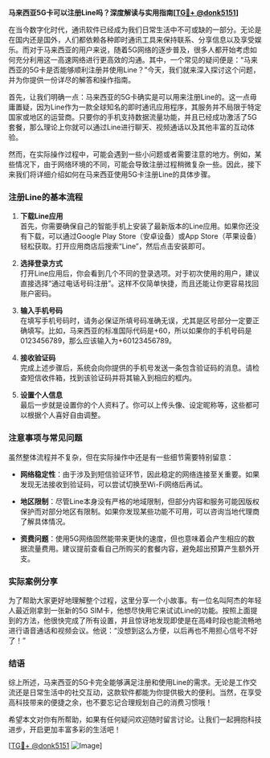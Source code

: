 **马来西亚5G卡可以注册Line吗？深度解读与实用指南[[TG💪+ @donk5151](https://t.me/s/donk5151)]**

在当今数字化时代，通讯软件已经成为我们日常生活中不可或缺的一部分。无论是在国内还是国外，人们都依赖各种即时通讯工具来保持联系、分享信息以及享受娱乐。而对于马来西亚的用户来说，随着5G网络的逐步普及，很多人都开始考虑如何充分利用这一高速网络进行更高效的沟通。其中，一个常见的疑问便是：“马来西亚的5G卡是否能够顺利注册并使用Line？”今天，我们就来深入探讨这个问题，并为你提供一份详尽的解答和操作指南。

首先，让我们明确一点：马来西亚的5G卡确实是可以用来注册Line的。这一点毋庸置疑，因为Line作为一款全球知名的即时通讯应用程序，其服务并不局限于特定国家或地区的运营商。只要你的手机支持数据流量功能，并且已经成功激活了5G套餐，那么理论上你就可以通过Line进行聊天、视频通话以及其他丰富的互动体验。

然而，在实际操作过程中，可能会遇到一些小问题或者需要注意的地方。例如，某些情况下，由于网络环境的不同，可能会导致注册过程稍微复杂一些。因此，接下来我们将详细介绍如何在马来西亚使用5G卡注册Line的具体步骤。

### 注册Line的基本流程

1. **下载Line应用**  
   首先，你需要确保自己的智能手机上安装了最新版本的Line应用。如果你还没有下载，可以通过Google Play Store（安卓设备）或App Store（苹果设备）轻松获取。打开应用商店后搜索“Line”，然后点击安装即可。

2. **选择登录方式**  
   打开Line应用后，你会看到几个不同的登录选项。对于初次使用的用户，建议直接选择“通过电话号码注册”。这样不仅简单快捷，而且还能让你更容易找回账户密码。

3. **输入手机号码**  
   在填写手机号码时，请务必保证所填号码准确无误，尤其是区号部分一定要正确填写。比如，马来西亚的标准国际代码是+60，所以如果你的手机号码是0123456789，那么应该输入为+60123456789。

4. **接收验证码**  
   完成上述步骤后，系统会向你提供的手机号发送一条包含验证码的消息。请检查短信收件箱，找到该验证码并将其输入到相应的框内。

5. **设置个人信息**  
   最后一步就是设置你的个人资料了。你可以上传头像、设定昵称等，这些都可以根据个人喜好自由调整。

### 注意事项与常见问题

虽然整体流程并不复杂，但在实际操作中还是有一些细节需要特别留意：

- **网络稳定性**：由于涉及到短信验证环节，因此稳定的网络连接至关重要。如果发现无法接收到验证码，可以尝试切换至Wi-Fi网络后再试。
  
- **地区限制**：尽管Line本身没有严格的地域限制，但部分内容和服务可能因版权保护而对部分地区有限制。如果你发现某些功能不可用，可以咨询当地代理商了解具体情况。

- **资费问题**：使用5G网络固然能带来更快的速度，但也意味着会产生相应的数据流量费用。建议提前查看自己所购买的套餐内容，避免超出预算产生额外开支。

### 实际案例分享

为了帮助大家更好地理解整个过程，这里分享一个小故事。有一位名叫阿杰的年轻人最近刚拿到一张新的5G SIM卡，他想尽快用它来试试Line的功能。按照上面提到的方法，他很快完成了所有设置，并且惊讶地发现即使是在高峰时段也能流畅地进行语音通话和视频会议。他说：“没想到这么方便，以后再也不用担心信号不好了！”

### 结语

综上所述，马来西亚的5G卡完全能够满足注册和使用Line的需求。无论是工作交流还是日常生活中的社交互动，这款软件都能为你提供极大的便利。当然，在享受高科技带来的便捷之余，也不要忘记合理规划自己的消费习惯哦！

希望本文对你有所帮助，如果有任何疑问欢迎随时留言讨论。让我们一起拥抱科技进步，开启更加丰富多彩的生活吧！

[[TG💪+ @donk5151](https://t.me/s/donk5151) ![Image](https://i.postimg.cc/rwNCRYN7/Snipaste-2025-04-30-17-27-05.png)]